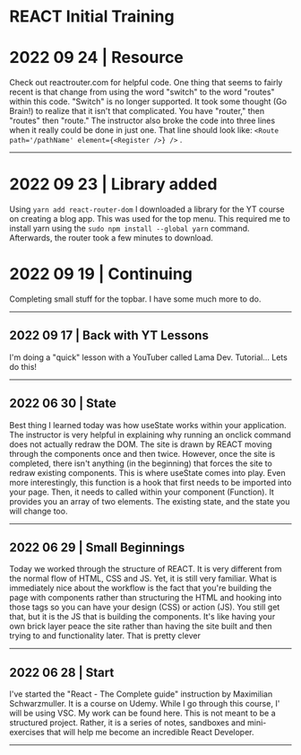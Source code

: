 # REACT Initial Training

# 2022 09 24 | Resource

Check out reactrouter.com for helpful code. One thing that seems to fairly recent is that change from using the word "switch" to the word "routes" within this code. "Switch" is no longer supported. It took some thought (Go Brain!) to realize that it isn't that complicated. You have "router," then "routes" then "route." The instructor also broke the code into three lines when it really could be done in just one. That line should look like: `<Route path='/pathName' element={<Register />} />` .

---

# 2022 09 23 | Library added

Using `yarn add react-router-dom` I downloaded a library for the YT course on creating a blog app. This was used for the top menu. This required me to install yarn using the `sudo npm install --global yarn` command. Afterwards, the router took a few minutes to download.

# 2022 09 19 | Continuing

Completing small stuff for the topbar. I have some much more to do.

---

## 2022 09 17 | Back with YT Lessons

I'm doing a "quick" lesson with a YouTuber called Lama Dev. Tutorial... Lets do this!

---

## 2022 06 30 | State

Best thing I learned today was how useState works within your application. The instructor is very helpful in explaining why running an onclick command does not actually redraw the DOM. The site is drawn by REACT moving through the components once and then twice. However, once the site is completed, there isn't anything (in the beginning) that forces the site to redraw existing components. This is where useState comes into play. Even more interestingly, this function is a hook that first needs to be imported into your page. Then, it needs to called within your component (Function). It provides you an array of two elements. The existing state, and the state you will change too.

---

## 2022 06 29 | Small Beginnings

Today we worked through the structure of REACT. It is very different from the normal flow of HTML, CSS and JS. Yet, it is still very familiar. What is immediately nice about the workflow is the fact that you're building the page with components rather than structuring the HTML and hooking into those tags so you can have your design (CSS) or action (JS). You still get that, but it is the JS that is building the components. It's like having your own brick layer peace the site rather than having the site built and then trying to and functionality later. That is pretty clever

---

## 2022 06 28 | Start

I've started the "React - The Complete guide" instruction by Maximilian Schwarzmuller. It is a course on Udemy. While I go through this course, I' will be using VSC. My work can be found here. This is not meant to be a structured project. Rather, it is a series of notes, sandboxes and mini-exercises that will help me become an incredible React Developer.

---
